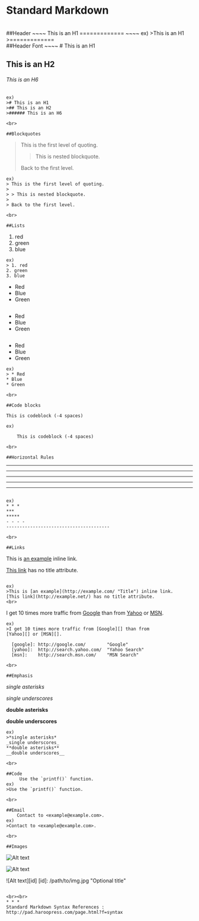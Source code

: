 
Standard Markdown
====
<br>
##Header
~~~~
This is an H1
=============
~~~~
ex)
>This is an H1
>=============
<br>
##Header Font
~~~~
# This is an H1

## This is an H2

###### This is an H6
~~~~
ex)
># This is an H1
>## This is an H2
>###### This is an H6

<br>

##Blockquotes
~~~~
> This is the first level of quoting.
>
> > This is nested blockquote.
>
> Back to the first level.
~~~~
ex)
> This is the first level of quoting.
>
> > This is nested blockquote.
>
> Back to the first level.

<br>

##Lists

~~~~
1. red
2. green
3. blue
~~~~
ex)
> 1. red
2. green
3. blue

~~~~
* Red
* Blue
* Green
~~~~

~~~~
+ Red
+ Blue
+ Green
~~~~

~~~~
- Red
- Blue
- Green
~~~~
ex)
> * Red
* Blue
* Green

<br>

##Code blocks
~~~~
    This is codeblock (-4 spaces)
~~~~
ex)

    This is codeblock (-4 spaces)

<br>

##Horizontal Rules
~~~~
* * *

***

*****

- - -

---------------------------------------
~~~~

ex)
* * *
***
*****
- - - -
---------------------------------------

<br>

##Links
~~~~
This is [an example](http://example.com/ "Title") inline link.

[This link](http://example.net/) has no title attribute.
~~~~

ex)
>This is [an example](http://example.com/ "Title") inline link.
[This link](http://example.net/) has no title attribute.
<br>

~~~~
I get 10 times more traffic from [Google][] than from
[Yahoo][] or [MSN][].

  [google]: http://google.com/        "Google"
  [yahoo]:  http://search.yahoo.com/  "Yahoo Search"
  [msn]:    http://search.msn.com/    "MSN Search"
~~~~
ex)
>I get 10 times more traffic from [Google][] than from
[Yahoo][] or [MSN][].

  [google]: http://google.com/        "Google"
  [yahoo]:  http://search.yahoo.com/  "Yahoo Search"
  [msn]:    http://search.msn.com/    "MSN Search"

<br>

##Emphasis
~~~~
*single asterisks*

_single underscores_

**double asterisks**

__double underscores__
~~~~
ex)
>*single asterisks*
_single underscores_
**double asterisks**
__double underscores__

<br>

##Code
     Use the `printf()` function.
ex)
>Use the `printf()` function.

<br>

##Email
    Contact to <example@example.com>.
ex)
>Contact to <example@example.com>.

<br>

##Images
~~~~
![Alt text](/path/to/img.jpg)

![Alt text](/path/to/img.jpg "Optional title")

![Alt text][id]
[id]: /path/to/img.jpg "Optional title"
~~~~

<br><br>
* * *
Standard Markdown Syntax References : http://pad.haroopress.com/page.html?f=syntax
